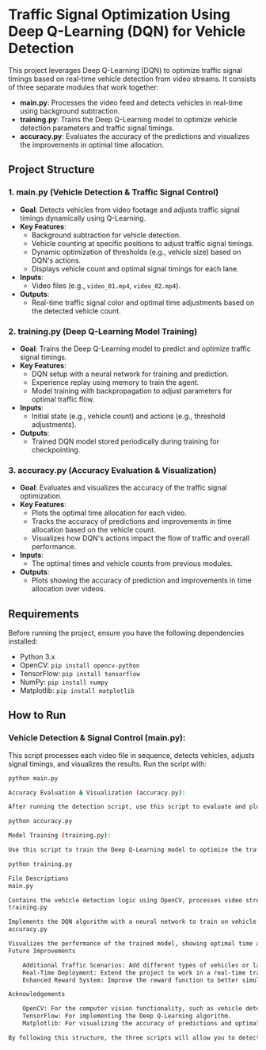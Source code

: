 # Traffic Signal Optimization Using Deep Q-Learning (DQN) for Vehicle Detection

This project leverages Deep Q-Learning (DQN) to optimize traffic signal timings based on real-time vehicle detection from video streams. It consists of three separate modules that work together:

- **main.py**: Processes the video feed and detects vehicles in real-time using background subtraction.
- **training.py**: Trains the Deep Q-Learning model to optimize vehicle detection parameters and traffic signal timings.
- **accuracy.py**: Evaluates the accuracy of the predictions and visualizes the improvements in optimal time allocation.

## Project Structure

### 1. main.py (Vehicle Detection & Traffic Signal Control)
- **Goal**: Detects vehicles from video footage and adjusts traffic signal timings dynamically using Q-Learning.
- **Key Features**:
  - Background subtraction for vehicle detection.
  - Vehicle counting at specific positions to adjust traffic signal timings.
  - Dynamic optimization of thresholds (e.g., vehicle size) based on DQN's actions.
  - Displays vehicle count and optimal signal timings for each lane.
- **Inputs**:
  - Video files (e.g., `video_01.mp4`, `video_02.mp4`).
- **Outputs**:
  - Real-time traffic signal color and optimal time adjustments based on the detected vehicle count.

### 2. training.py (Deep Q-Learning Model Training)
- **Goal**: Trains the Deep Q-Learning model to predict and optimize traffic signal timings.
- **Key Features**:
  - DQN setup with a neural network for training and prediction.
  - Experience replay using memory to train the agent.
  - Model training with backpropagation to adjust parameters for optimal traffic flow.
- **Inputs**:
  - Initial state (e.g., vehicle count) and actions (e.g., threshold adjustments).
- **Outputs**:
  - Trained DQN model stored periodically during training for checkpointing.

### 3. accuracy.py (Accuracy Evaluation & Visualization)
- **Goal**: Evaluates and visualizes the accuracy of the traffic signal optimization.
- **Key Features**:
  - Plots the optimal time allocation for each video.
  - Tracks the accuracy of predictions and improvements in time allocation based on the vehicle count.
  - Visualizes how DQN's actions impact the flow of traffic and overall performance.
- **Inputs**:
  - The optimal times and vehicle counts from previous modules.
- **Outputs**:
  - Plots showing the accuracy of prediction and improvements in time allocation over videos.

## Requirements

Before running the project, ensure you have the following dependencies installed:

- Python 3.x
- OpenCV: `pip install opencv-python`
- TensorFlow: `pip install tensorflow`
- NumPy: `pip install numpy`
- Matplotlib: `pip install matplotlib`

## How to Run

### Vehicle Detection & Signal Control (main.py):
This script processes each video file in sequence, detects vehicles, adjusts signal timings, and visualizes the results.
Run the script with:

```bash
python main.py

Accuracy Evaluation & Visualization (accuracy.py):

After running the detection script, use this script to evaluate and plot the performance improvements in time allocation and prediction accuracy. Run the script with:

python accuracy.py

Model Training (training.py):

Use this script to train the Deep Q-Learning model to optimize the traffic signal timings. The model will be saved periodically. Run the script with:

python training.py

File Descriptions
main.py

Contains the vehicle detection logic using OpenCV, processes video streams, counts vehicles, and adjusts signal timings using actions from the trained DQN agent.
training.py

Implements the DQN algorithm with a neural network to train on vehicle count data and optimize signal timings by adjusting thresholds.
accuracy.py

Visualizes the performance of the trained model, showing optimal time allocation and prediction accuracy for each video processed.
Future Improvements

    Additional Traffic Scenarios: Add different types of vehicles or lane configurations.
    Real-Time Deployment: Extend the project to work in a real-time traffic control system with live video feeds.
    Enhanced Reward System: Improve the reward function to better simulate real-world traffic flow behavior.

Acknowledgements

    OpenCV: For the computer vision functionality, such as vehicle detection and background subtraction.
    TensorFlow: For implementing the Deep Q-Learning algorithm.
    Matplotlib: For visualizing the accuracy of predictions and optimal time allocation.

By following this structure, the three scripts will allow you to detect vehicles, train the DQN model for optimizing traffic signal timings, and visualize the improvements in traffic management.
